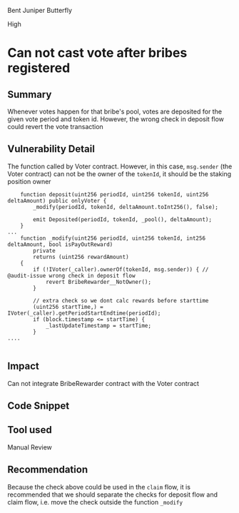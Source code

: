 Bent Juniper Butterfly

High

# Can not cast vote after bribes registered

## Summary
Whenever votes happen for that bribe's pool, votes are deposited for the given vote period and token id. However, the wrong check in deposit flow could revert the vote transaction

## Vulnerability Detail
The function called by Voter contract. However, in this case, `msg.sender` (the Voter contract) can not be the owner of the `tokenId`, it should be the staking position owner
```solidity
    function deposit(uint256 periodId, uint256 tokenId, uint256 deltaAmount) public onlyVoter {
        _modify(periodId, tokenId, deltaAmount.toInt256(), false);

        emit Deposited(periodId, tokenId, _pool(), deltaAmount);
    }
...
    function _modify(uint256 periodId, uint256 tokenId, int256 deltaAmount, bool isPayOutReward)
        private
        returns (uint256 rewardAmount)
    {
        if (!IVoter(_caller).ownerOf(tokenId, msg.sender)) { // @audit-issue wrong check in deposit flow
            revert BribeRewarder__NotOwner();
        }

        // extra check so we dont calc rewards before starttime
        (uint256 startTime,) = IVoter(_caller).getPeriodStartEndtime(periodId);
        if (block.timestamp <= startTime) {
            _lastUpdateTimestamp = startTime;
        }
....
    
```

## Impact
Can not integrate BribeRewarder contract with the Voter contract

## Code Snippet

## Tool used

Manual Review

## Recommendation
Because the check above could be used in the `claim` flow, it is recommended that we should separate the checks for deposit flow and claim flow, i.e. move the check outside the function `_modify`